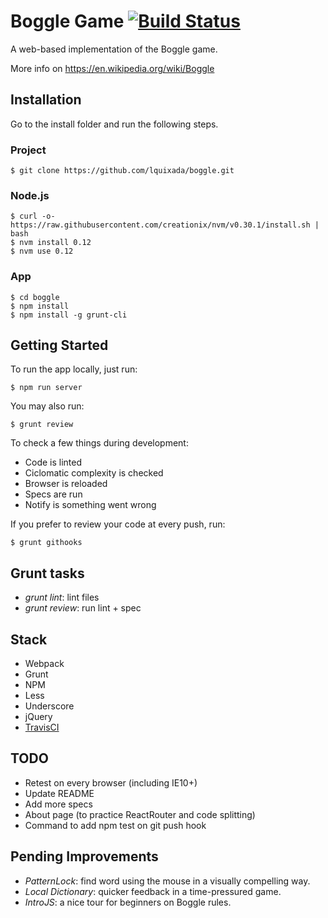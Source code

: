# Boggle Game [![Build Status](https://travis-ci.org/lquixada/boggle.svg?branch=master)](https://travis-ci.org/lquixada/boggle)

A web-based implementation of the Boggle game.

More info on https://en.wikipedia.org/wiki/Boggle

## Installation

Go to the install folder and run the following steps.

### Project

```
$ git clone https://github.com/lquixada/boggle.git
```

### Node.js

```
$ curl -o- https://raw.githubusercontent.com/creationix/nvm/v0.30.1/install.sh | bash
$ nvm install 0.12
$ nvm use 0.12
```

### App

```
$ cd boggle
$ npm install
$ npm install -g grunt-cli
```

## Getting Started

To run the app locally, just run:

```
$ npm run server
```

You may also run:

```
$ grunt review
```

To check a few things during development:
* Code is linted
* Ciclomatic complexity is checked
* Browser is reloaded
* Specs are run
* Notify is something went wrong

If you prefer to review your code at every push, run:

```
$ grunt githooks
```


## Grunt tasks

* *grunt lint*: lint files
* *grunt review*: run lint + spec


## Stack

* Webpack
* Grunt
* NPM
* Less
* Underscore
* jQuery
* [TravisCI](https://travis-ci.org/lquixada/boggle)

## TODO

* Retest on every browser (including IE10+)
* Update README
* Add more specs
* About page (to practice ReactRouter and code splitting)
* Command to add npm test on git push hook

## Pending Improvements

* *PatternLock*: find word using the mouse in a visually compelling way.
* *Local Dictionary*: quicker feedback in a time-pressured game.
* *IntroJS*: a nice tour for beginners on Boggle rules.
